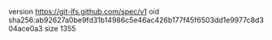 version https://git-lfs.github.com/spec/v1
oid sha256:ab92627a0be9fd31b14986c5e46ac426b177f45f6503dd1e9977c8d304ace0a3
size 1355
